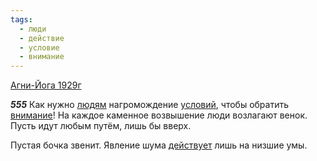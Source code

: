 ```yaml
---
tags:
  - люди
  - действие
  - условие
  - внимание
---
```


[Агни-Йога 1929г](/agni/1929)

___555___
Как нужно [людям](/tag/#люди) нагромождение [условий](/tag/#условие), чтобы обратить [внимание](/tag/#внимание)! На каждое каменное возвышение люди возлагают венок. Пусть идут любым путём, лишь бы вверх.   

Пустая бочка звенит. Явление шума [действует](/tag/#действие) лишь на низшие умы.